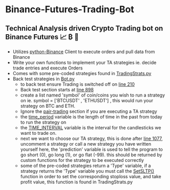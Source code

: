 # Binance-Futures-Trading-Bot
## Technical Analysis driven Crypto Trading bot on Binance Futures 📈 ₿ 🚀
* Utilizes [python-Binance](https://python-binance.readthedocs.io/en/latest/) Client to execute orders and pull data from Binance
* Write your own functions to implement your TA strategies ie. decide trade entries and execute Orders
* Comes with some pre-coded strategies found in [TradingStrats.py](https://github.com/conor19w/Binance-Futures-Trading-Bot/blob/main/TradingStrats.py)
* Back test strategies in [Bot.py](https://github.com/conor19w/Binance-Futures-Trading-Bot/blob/main/Bot.py)
  * to back test ensure Trading is switched off on [line 210](https://github.com/conor19w/Binance-Futures-Trading-Bot/blob/120baa9bb0b6f17d31daedb5769428b95ee3930e/Bot.py#L210)
  * Back test section starts at [line 898](https://github.com/conor19w/Binance-Futures-Trading-Bot/blob/120baa9bb0b6f17d31daedb5769428b95ee3930e/Bot.py#L898)
  * create a list named 'symbol' of coin/coins you wish to run a strategy on ie. symbol = ['BTCUSDT' , 'ETHUSDT'] , this would run your strategy on BTC and ETH.
  * Ignore the [pair-trading](https://github.com/conor19w/Binance-Futures-Trading-Bot/blob/120baa9bb0b6f17d31daedb5769428b95ee3930e/Bot.py#L922) section if you are executing a TA strategy
  * the [time_period](https://github.com/conor19w/Binance-Futures-Trading-Bot/blob/120baa9bb0b6f17d31daedb5769428b95ee3930e/Bot.py#L948) variable is the length of time in the past from today to run the strategy on
  * the [TIME_INTERVAL](https://github.com/conor19w/Binance-Futures-Trading-Bot/blob/120baa9bb0b6f17d31daedb5769428b95ee3930e/Bot.py#L949) variable is the interval for the candlesticks we want to trade on.
  * next we want to choose our TA strategy, this is done after [line 1077](https://github.com/conor19w/Binance-Futures-Trading-Bot/blob/120baa9bb0b6f17d31daedb5769428b95ee3930e/Bot.py#L1077), uncomment a strategy or call a new strategy you have written yourself here, the 'prediction' variable is used to tell the program to go short (0), go long (1), or go flat (-99). this should be returned by custom functions for the strategy to be executed correctly
  * some of the pre-coded strategies return a 'Type' variable, if a strategy returns the 'Type' variable you must call the [SetSLTP()](https://github.com/conor19w/Binance-Futures-Trading-Bot/blob/120baa9bb0b6f17d31daedb5769428b95ee3930e/TradingStrats.py#L750) function in order to set the corresponding stoploss value, and take profit value, this function is found in TradingStrats.py
